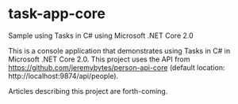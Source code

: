 # task-app-core
Sample using Tasks in C# using Microsoft .NET Core 2.0

This is a console application that demonstrates using Tasks in C#
in Microsoft .NET Core 2.0. This project uses the API from
https://github.com/jeremybytes/person-api-core (default 
location: http://localhost:9874/api/people).

Articles describing this project are forth-coming.
